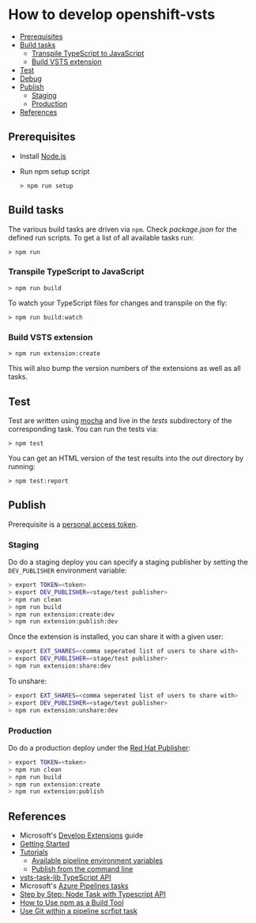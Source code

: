 # How to develop openshift-vsts

<!-- TOC depthFrom:2 -->

- [Prerequisites](#prerequisites)
- [Build tasks](#build-tasks)
    - [Transpile TypeScript to JavaScript](#transpile-typescript-to-javascript)
    - [Build VSTS extension](#build-vsts-extension)
- [Test](#test)
- [Debug](#debug)
- [Publish](#publish)
    - [Staging](#staging)
    - [Production](#production)
- [References](#references)

<!-- /TOC -->

## Prerequisites

- Install [Node.js](https://nodejs.org/en/)
- Run npm setup script

    `> npm run setup`

## Build tasks

The various build tasks are driven via `npm`.
Check _package.json_ for the defined run scripts.
To get a list of all available tasks run:

`> npm run`

### Transpile TypeScript to JavaScript

`> npm run build`

To watch your TypeScript files for changes and transpile on the fly:

`> npm run build:watch`

### Build VSTS extension

`> npm run extension:create`

This will also bump the version numbers of the extensions as well as all tasks.

## Test

Test are written using [mocha](https://mochajs.org/) and live in the *_tests_* subdirectory of the corresponding task. You can run the tests via:

`> npm test`

You can get an HTML version of the test results into the _out_ directory by running:

`> npm test:report`

## Publish

Prerequisite is a [personal access token](https://docs.microsoft.com/en-us/azure/devops/extend/publish/command-line?view=vsts#acquire-the-tfs-cross-platform-command-line-interface).

### Staging

Do do a staging deploy you can specify a staging publisher by setting the `DEV_PUBLISHER` environment variable:

```bash
> export TOKEN=<token>
> export DEV_PUBLISHER=<stage/test publisher>
> npm run clean
> npm run build
> npm run extension:create:dev
> npm run extension:publish:dev
```

Once the extension is installed, you can share it with a given user:

```bash
> export EXT_SHARES=<comma seperated list of users to share with>
> export DEV_PUBLISHER=<stage/test publisher>
> npm run extension:share:dev
```

To unshare:

```bash
> export EXT_SHARES=<comma seperated list of users to share with>
> export DEV_PUBLISHER=<stage/test publisher>
> npm run extension:unshare:dev
```

### Production

Do do a production deploy under the [Red Hat Publisher](https://marketplace.visualstudio.com/manage/publishers/redhat):

```bash
> export TOKEN=<token>
> npm run clean
> npm run build
> npm run extension:create
> npm run extension:publish
```

## References

- Microsoft's [Develop Extensions](https://docs.microsoft.com/en-us/azure/devops/extend/?view=vsts) guide
- [Getting Started](https://docs.microsoft.com/en-us/azure/devops/extend/get-started/node?view=vsts)
- [Tutorials](https://docs.microsoft.com/en-us/azure/devops/extend/get-started/tutorials?view=vsts)
  - [Available pipeline environment variables](https://docs.microsoft.com/en-us/azure/devops/pipelines/build/variables?view=vsts)
  - [Publish from the command line](https://docs.microsoft.com/en-us/azure/devops/extend/publish/command-line?view=vsts)
- [vsts-task-lib TypeScript API](https://github.com/Microsoft/vsts-task-lib/blob/master/node/docs/vsts-task-lib.md#toolrunnerToolRunnerargIf)
- Microsoft's [Azure Pipelines tasks](https://github.com/Microsoft/vsts-tasks)
- [Step by Step: Node Task with Typescript API](https://github.com/Microsoft/vsts-task-lib/blob/master/node/docs/stepbystep.md)
- [How to Use npm as a Build Tool](https://www.keithcirkel.co.uk/how-to-use-npm-as-a-build-tool)
- [Use Git within a pipeline scrfipt task](https://docs.microsoft.com/en-us/azure/devops/pipelines/scripts/git-commands?view=vsts&tabs=yaml)
